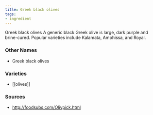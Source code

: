 ```yaml
---
title: Greek black olives
tags:
- ingredient
---
```

Greek black olives A generic black Greek olive is large, dark purple and brine-cured. Popular varieties include Kalamata, Amphissa, and Royal.

### Other Names

* Greek black olives

### Varieties

* [[olives]]

### Sources
* http://foodsubs.com/Olivpick.html
